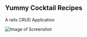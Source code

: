 ## Yummy Cocktail Recipes

A rails CRUD Application

![Image of Screenshot](https://github.com/seyesij/cocktail_app/blob/master/screenshot.png)
